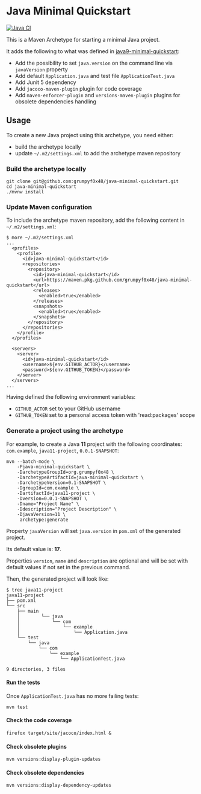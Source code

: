# Java Minimal Quickstart

[![Java CI](https://github.com/grumpyf0x48/java-minimal-quickstart/actions/workflows/build.yaml/badge.svg)](https://github.com/grumpyf0x48/java-minimal-quickstart/actions/workflows/build.yaml)

This is a Maven Archetype for starting a minimal Java project.

It adds the following to what was defined in [java9-minimal-quickstart](https://github.com/spilth/java9-minimal-quickstart):

- Add the possibility to set `java.version` on the command line via `javaVersion` property
- Add default `Application.java` and test file `ApplicationTest.java`
- Add Junit 5 dependency
- Add `jacoco-maven-plugin` plugin for code coverage
- Add `maven-enforcer-plugin` and `versions-maven-plugin` plugins for obsolete dependencies handling

## Usage

To create a new Java project using this archetype, you need either:

* build the archetype locally
* update `~/.m2/settings.xml` to add the archetype maven repository

### Build the archetype locally

```console
git clone git@github.com:grumpyf0x48/java-minimal-quickstart.git
cd java-minimal-quickstart
./mvnw install
```

### Update Maven configuration

To include the archetype maven repository, add the following content in `~/.m2/settings.xml`:

```console
$ more ~/.m2/settings.xml
...
  <profiles>
    <profile>
      <id>java-minimal-quickstart</id>
      <repositories>
        <repository>
          <id>java-minimal-quickstart</id>
          <url>https://maven.pkg.github.com/grumpyf0x48/java-minimal-quickstart</url>
          <releases>
            <enabled>true</enabled>
          </releases>
          <snapshots>
            <enabled>true</enabled>
          </snapshots>
        </repository>
      </repositories>
    </profile>
  </profiles>

  <servers>
    <server>
      <id>java-minimal-quickstart</id>
      <username>${env.GITHUB_ACTOR}</username>
      <password>${env.GITHUB_TOKEN}</password>
    </server>
  </servers>
...
```

Having defined the following environment variables:

* `GITHUB_ACTOR` set to your GitHub username
* `GITHUB_TOKEN` set to a personal access token with 'read:packages' scope

### Generate a project using the archetype

For example, to create a Java **11** project with the following coordinates: `com.example`, `java11-project`, `0.0.1-SNAPSHOT`:

```console
mvn --batch-mode \
    -Pjava-minimal-quickstart \
    -DarchetypeGroupId=org.grumpyf0x48 \
    -DarchetypeArtifactId=java-minimal-quickstart \
    -DarchetypeVersion=0.1-SNAPSHOT \
    -DgroupId=com.example \
    -DartifactId=java11-project \
    -Dversion=0.0.1-SNAPSHOT \
    -Dname="Project Name" \
    -Ddescription="Project Description" \
    -DjavaVersion=11 \
     archetype:generate
```

Property `javaVersion` will set `java.version` in `pom.xml` of the generated project.

Its default value is: **17**.

Properties `version`, `name` and `description` are optional and will be set with default values if not set in the previous command.

Then, the generated project will look like:

```console
$ tree java11-project
java11-project
├── pom.xml
└── src
    ├── main
    │        └── java
    │            └── com
    │                └── example
    │                    └── Application.java
    └── test
        └── java
            └── com
                └── example
                    └── ApplicationTest.java

9 directories, 3 files
```

#### Run the tests

Once `ApplicationTest.java` has no more failing tests:

```console
mvn test
```

#### Check the code coverage

```console
firefox target/site/jacoco/index.html &
```

#### Check obsolete plugins

```console
mvn versions:display-plugin-updates
```

#### Check obsolete dependencies

```console
mvn versions:display-dependency-updates
```
